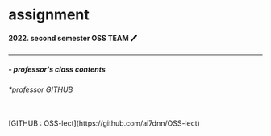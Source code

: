 <!-- 재설정하기 -->
# assignment 

#### 2022. second semester OSS TEAM 🖊
---
##### - professor's class contents
###### *professor GITHUB
<br>
[GITHUB : OSS-lect](https://github.com/ai7dnn/OSS-lect)




